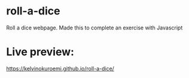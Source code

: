 # roll-a-dice
Roll a dice webpage. Made this to complete an exercise with Javascript

# Live preview:
https://kelvinokuroemi.github.io/roll-a-dice/
